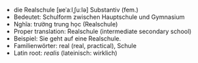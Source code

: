 - die Realschule	[ʁeˈaːlˌʃuːlə]	Substantiv (fem.)
- Bedeutet: Schulform zwischen Hauptschule und Gymnasium
- Nghĩa: trường trung học (Realschule)
- Proper translation: Realschule (intermediate secondary school)
- Beispiel: Sie geht auf eine Realschule.
- Familienwörter: real (real, practical), Schule	
- Latin root: *realis* (lateinisch: wirklich)